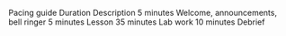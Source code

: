 Pacing guide
Duration
Description
5 minutes
Welcome, announcements, bell ringer
5 minutes
Lesson
35 minutes
Lab work
10 minutes
Debrief

